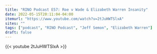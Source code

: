 ```yaml
---
title: "RINO Podcast E57: Roe v Wade & Elizabeth Warren Insanity"
date: 2022-05-15T20:11:04-04:00
itemurl: "https://www.youtube.com/watch?v=2tJuHWTSlxA"
sites: ""
tags: ["podcast", "RINO Podcast", "Jeff Semon", "Elizabeth Warren"]
draft: false
---
```


{{< youtube 2tJuHWTSlxA >}}